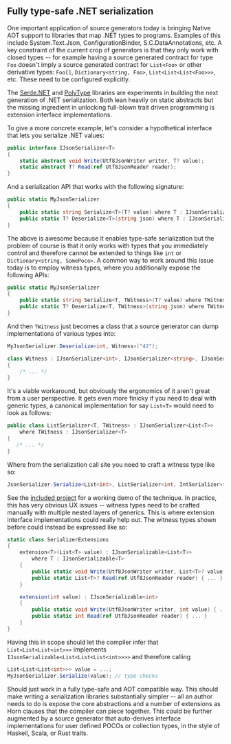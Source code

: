 ## Fully type-safe .NET serialization

One important application of source generators today is bringing Native AOT support to libraries that map .NET types to programs. Examples of this include System.Text.Json, ConfigurationBinder, S.C.DataAnnotations, etc. A key constraint of the current crop of generators is that they only work with closed types -- for example having a source generated contract for type `Foo` doesn't imply a source generated contract for `List<Foo>` or other derivative types: `Foo[]`, `Dictionary<string, Foo>`, `List<List<List<Foo>>>`, etc. These need to be configured explicitly.

The [Serde.NET](https://github.com/serdedotnet/serde) and [PolyType](https://github.com/eiriktsarpalis/PolyType) libraries are experiments in building the next generation of .NET serialization. Both lean heavily on static abstracts but the missing ingredient in unlocking full-blown trait driven programming is extension interface implementations.

To give a more concrete example, let's consider a hypothetical interface that lets you serialize .NET values:

```csharp
public interface IJsonSerializer<T>
{    
    static abstract void Write(Utf8JsonWriter writer, T? value);
    static abstract T? Read(ref Utf8JsonReader reader);
}
```

And a serialization API that works with the following signature:

```csharp
public static MyJsonSerializer
{    
    public static string Serialize<T>(T? value) where T : IJsonSerializable<T>
    public static T? Deserialize<T>(string json) where T : IJsonSerializable<T>
}
```

The above is awesome because it enables type-safe serialization but the problem of course is that it only works with types that you immediately control and therefore cannot be extended to things like `int` or `Dictionary<string, SomePoco>`. A common way to work around this issue today is to employ witness types, where you additionally expose the following APIs:

```csharp
public static MyJsonSerializer
{    
    public static string Serialize<T, TWitness>(T? value) where TWitness : IJsonSerializable<T>
    public static T? Deserialize<T, TWitness>(string json) where TWitness : IJsonSerializable<T>
}
```

And then `TWitness` just becomes a class that a source generator can dump implementations of various types into:


```csharp
MyJsonSerializer.Deserialize<int, Witness>("42");

class Witness : IJsonSerializer<int>, IJsonSerializer<string>, IJsonSerializer<SomePoco>, ...
{ 
    /* ... */
}
```

It's a viable workaround, but obviously the ergonomics of it aren't great from a user perspective. It gets even more finicky if you need to deal with generic types, a canonical implementation for say `List<T>` would need to look as follows:

```csharp
public class ListSerializer<T, TWitness> : IJsonSerializer<List<T>>
    where TWitness : IJsonSerializer<T>
{
   /* ... */
}
```

Where from the serialization call site you need to craft a witness type like so:

```csharp
JsonSerializer.Serialize<List<int>, ListSerializer<int, IntSerializer>>(value);
```

See the [included project](https://github.com/eiriktsarpalis/witness-serializer/tree/master/src/ConsoleApp) for a working demo of the technique. In practice, this has very obvious UX issues -- witness types need to be crafted manually with multiple nested layers of generics. This is where extension interface implementations could really help out. The witness types shown before could instead be expressed like so:

```csharp
static class SerializerExtensions
{
    extension<T>(List<T> value) : IJsonSerializable<List<T>>
        where T : IJsonSerializable<T> 
    {
        public static void Write(Utf8JsonWriter writer, List<T>? value) { ... }
        public static List<T>? Read(ref Utf8JsonReader reader) { ... }
    }

    extension(int value) : IJsonSerializable<int>
    {
        public static void Write(Utf8JsonWriter writer, int value) { ... }
        public static int Read(ref Utf8JsonReader reader) { ... }
    }
}
```

Having this in scope should let the compiler infer that `List<List<List<int>>>` implements `IJsonSerializable<List<List<List<int>>>>` and therefore calling
```csharp
List<List<List<int>>> value = ...;
MyJsonSerializer.Serialize(value); // type checks
```
Should just work in a fully type-safe and AOT compatible way. This should make writing a serialization libraries substantially simpler -- all an author needs to do is expose the core abstractions and a number of extensions as Horn clauses that the compiler can piece together. This could be further augmented by a source generator that auto-derives interface implementations for user defined POCOs or collection types, in the style of Haskell, Scala, or Rust traits.